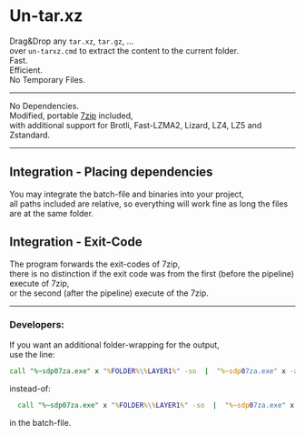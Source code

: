 <h1>Un-tar.xz</h1>
Drag&amp;Drop any <code>tar.xz</code>, <code>tar.gz</code>, ... <br/>
over <code>un-tarxz.cmd</code> to extract the content to the current folder. <br/>
Fast. <br/>
Efficient. <br/>
No Temporary Files. <br/>

<hr/>

No Dependencies. <br/>
Modified, portable <a href="https://github.com/mcmilk/7-Zip-zstd">7zip</a> included, <br/>
with additional support for Brotli, Fast-LZMA2, Lizard, LZ4, LZ5 and Zstandard.

<hr/>

<h2>Integration - Placing dependencies</h2>
You may integrate the batch-file and binaries into your project, <br/>
all paths included are relative, so everything will work fine as long the files are at the same folder. <br/>

<h2>Integration - Exit-Code</h2>
The program forwards the exit-codes of 7zip, <br/>
there is no distinction if the exit code was from the first (before the pipeline) execute of 7zip, <br/>
or the second (after the pipeline) execute of the 7zip. <br/>

<hr/>

<h3>Developers:</h3>
If you want an additional folder-wrapping for the output, <br/>
use the line: <br/>

```cmd
call "%~sdp07za.exe" x "%FOLDER%\%LAYER1%" -so  |  "%~sdp07za.exe" x -aoa -si -ttar -o"%LAYER3%"
```

instead-of: 

```cmd
  call "%~sdp07za.exe" x "%FOLDER%\%LAYER1%" -so  |  "%~sdp07za.exe" x -aoa -si -ttar
```

in the batch-file.